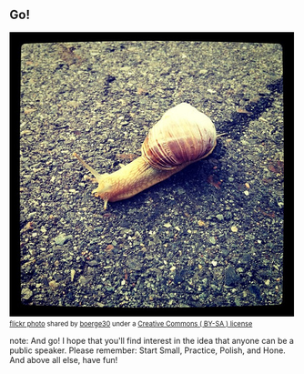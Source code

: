 ##  Go!

<a title="Go!" href="https://flickr.com/photos/boerge30/6087879975"><img src="/images/6087879975_25c563b668.jpg" /></a><br /><small><a title="Go!" href="https://flickr.com/photos/boerge30/6087879975">flickr photo</a> shared by <a href="https://flickr.com/people/boerge30">boerge30</a> under a <a href="https://creativecommons.org/licenses/by-sa/2.0/">Creative Commons ( BY-SA ) license</a> </small>

note:
    And go! I hope that you'll find interest in the idea that anyone
    can be a public speaker. Please remember: Start Small, Practice,
    Polish, and Hone.  And above all else, have fun!
